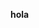<b> hola
</b>

<script>

  $(document).ready(function(){
    alert('Sugoi');
  });


</script>

<script src="https://ajax.googleapis.com/ajax/libs/jquery/3.2.1/jquery.min.js"></script>

